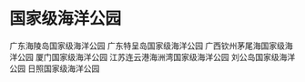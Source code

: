 # 国家级海洋公园
  
广东海陵岛国家级海洋公园
广东特呈岛国家级海洋公园
广西钦州茅尾海国家级海洋公园
厦门国家级海洋公园
江苏连云港海洲湾国家级海洋公园
刘公岛国家级海洋公园
日照国家级海洋公园

